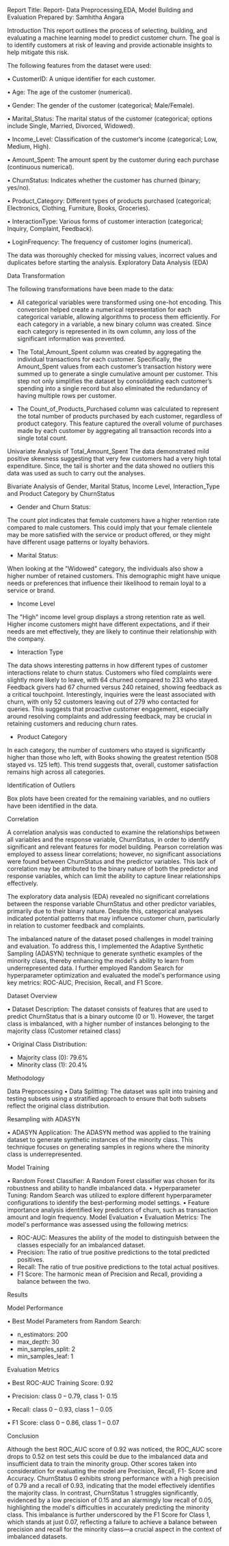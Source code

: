 Report 
Title:
Report- Data Preprocessing,EDA, Model Building and Evaluation
Prepared by:
Samhitha Angara

Introduction 
This report outlines the process of selecting, building, and evaluating a machine learning model to predict customer churn. The goal is to identify customers at risk of leaving and provide actionable insights to help mitigate this risk.

The following features from the dataset were used:

•	CustomerID: A unique identifier for each customer.

•	Age: The age of the customer (numerical).

•	Gender: The gender of the customer (categorical; Male/Female).

•	Marital_Status: The marital status of the customer (categorical; options include Single, Married, Divorced, Widowed).

•	Income_Level: Classification of the customer’s income (categorical; Low, Medium, High).

•	Amount_Spent: The amount spent by the customer during each purchase (continuous numerical).

•	ChurnStatus: Indicates whether the customer has churned (binary; yes/no).

•	Product_Category: Different types of products purchased (categorical; Electronics, Clothing, Furniture, Books, Groceries).

•	InteractionType: Various forms of customer interaction (categorical; Inquiry, Complaint, Feedback).

•	LoginFrequency: The frequency of customer logins (numerical).


The data was thoroughly checked for missing values, incorrect values and duplicates before starting the analysis.
Exploratory Data Analysis (EDA)

Data Transformation

The following transformations have been made to the data:

-	All categorical variables were transformed using one-hot encoding. This conversion helped create a numerical representation for each categorical variable, allowing algorithms to process them efficiently. For each category in a variable, a new binary column was created. Since each category is represented in its own column, any loss of the significant information was prevented.

-	The Total_Amount_Spent column was created by aggregating the individual transactions for each customer. Specifically, the Amount_Spent values from each customer’s transaction history were summed up to generate a single cumulative amount per customer. This step not only simplifies the dataset by consolidating each customer’s spending into a single record but also eliminated the redundancy of having multiple rows per customer.

-	The Count_of_Products_Purchased column was calculated to represent the total number of products purchased by each customer, regardless of product category. This feature captured the overall volume of purchases made by each customer by aggregating all transaction records into a single total count.

Univariate Analysis of Total_Amount_Spent 
The data demonstrated mild positive skewness suggesting that very few customers had a very high total expenditure. Since, the tail is shorter and the data showed no outliers this data was used as such to carry out the analyses. 
   
Bivariate Analysis of Gender, Marital Status, Income Level, Interaction_Type and Product Category by ChurnStatus

-	 Gender and Churn Status:

The count plot indicates that female customers have a higher retention rate compared to male customers. This could imply that your female clientele may be more satisfied with the service or product offered, or they might have different usage patterns or loyalty behaviors.

-	Marital Status:

When looking at the "Widowed" category, the individuals also show a higher number of retained customers. This demographic might have unique needs or preferences that influence their likelihood to remain loyal to a service or brand.

- Income Level

The "High" income level group displays a strong retention rate as well. Higher income customers might have different expectations, and if their needs are met effectively, they are likely to continue their relationship with the company.

-	Interaction Type 

The data shows interesting patterns in how different types of customer interactions relate to churn status. Customers who filed complaints were slightly more likely to leave, with 64 churned compared to 233 who stayed. Feedback givers had 67 churned versus 240 retained, showing feedback as a critical touchpoint. Interestingly, inquiries were the least associated with churn, with only 52 customers leaving out of 279 who contacted for queries. This suggests that proactive customer engagement, especially around resolving complaints and addressing feedback, may be crucial in retaining customers and reducing churn rates.

 
-	Product Category 

In each category, the number of customers who stayed is significantly higher than those who left, with Books showing the greatest retention (508 stayed vs. 125 left). This trend suggests that, overall, customer satisfaction remains high across all categories.

Identification of Outliers

Box plots have been created for the remaining variables, and no outliers have been identified in the data.

Correlation

A correlation analysis was conducted to examine the relationships between all variables and the response variable, ChurnStatus, in order to identify significant and relevant features for model building. Pearson correlation was employed to assess linear correlations; however, no significant associations were found between ChurnStatus and the predictor variables. This lack of correlation may be attributed to the binary nature of both the predictor and response variables, which can limit the ability to capture linear relationships effectively.
 
The exploratory data analysis (EDA) revealed no significant correlations between the response variable ChurnStatus and other predictor variables, primarily due to their binary nature. Despite this, categorical analyses indicated potential patterns that may influence customer churn, particularly in relation to customer feedback and complaints.

The imbalanced nature of the dataset posed challenges in model training and evaluation. To address this, I implemented the Adaptive Synthetic Sampling (ADASYN) technique to generate synthetic examples of the minority class, thereby enhancing the model's ability to learn from underrepresented data. I further employed Random Search for hyperparameter optimization and evaluated the model's performance using key metrics: ROC-AUC, Precision, Recall, and F1 Score.

Dataset Overview

•	Dataset Description: The dataset consists of features that are used to predict ChurnStatus that is a binary outcome (0 or 1). However, the target class is imbalanced, with a higher number of instances belonging to the majority class (Customer retained class)

•	Original Class Distribution:
-	Majority class (0): 79.6%
-	Minority class (1): 20.4%
 
Methodology

Data Preprocessing
•	Data Splitting: The dataset was split into training and testing subsets using a stratified approach to ensure that both subsets reflect the original class distribution.

Resampling with ADASYN

•	ADASYN Application: The ADASYN method was applied to the training dataset to generate synthetic instances of the minority class. This technique focuses on generating samples in regions where the minority class is underrepresented.

Model Training

•	Random Forest Classifier: A Random Forest classifier was chosen for its robustness and ability to handle imbalanced data.
•	Hyperparameter Tuning: Random Search was utilized to explore different hyperparameter configurations to identify the best-performing model settings.
•	Feature importance analysis identified key predictors of churn, such as transaction amount and login frequency.
   Model Evaluation
•	Evaluation Metrics: The model's performance was assessed using the following metrics:
-	ROC-AUC: Measures the ability of the model to distinguish between the classes especially for an imbalanced dataset.
-	Precision: The ratio of true positive predictions to the total predicted positives.
-	Recall: The ratio of true positive predictions to the total actual positives.
-	F1 Score: The harmonic mean of Precision and Recall, providing a balance between the two.

Results

Model Performance

•	Best Model Parameters from Random Search:

-	n_estimators: 200
-	max_depth: 30
-	min_samples_split: 2
-	min_samples_leaf: 1

Evaluation Metrics

•	Best ROC-AUC Training Score: 0.92

•	Precision: class 0 – 0.79, class 1- 0.15

•	Recall: class 0 – 0.93, class 1 – 0.05

•	F1 Score: class 0 – 0.86, class 1 – 0.07

Conclusion

Although the best ROC_AUC score of 0.92 was noticed, the ROC_AUC score drops to 0.52 on test sets this could be due to the imbalanced data and insufficient data to train the minority group. Other scores taken into consideration for evaluating the model are Precision, Recall, F1- Score and Accuracy. ChurnStatus 0 exhibits strong performance with a high precision of 0.79 and a recall of 0.93, indicating that the model effectively identifies the majority class. In contrast, ChurnStatus 1 struggles significantly, evidenced by a low precision of 0.15 and an alarmingly low recall of 0.05, highlighting the model's difficulties in accurately predicting the minority class. This imbalance is further underscored by the F1 Score for Class 1, which stands at just 0.07, reflecting a failure to achieve a balance between precision and recall for the minority class—a crucial aspect in the context of imbalanced datasets.




